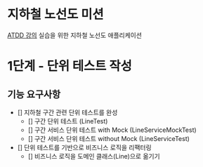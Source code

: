 # 지하철 노선도 미션
[ATDD 강의](https://edu.nextstep.camp/c/R89PYi5H) 실습을 위한 지하철 노선도 애플리케이션

# 1단계 - 단위 테스트 작성
## 기능 요구사항
- [] 지하철 구간 관련 단위 테스트를 완성
  - [] 구간 단위 테스트 (LineTest)
  - [] 구간 서비스 단위 테스트 with Mock (LineServiceMockTest)
  - [] 구간 서비스 단위 테스트 without Mock (LineServiceTest)
- [] 단위 테스트를 기반으로 비즈니스 로직을 리팩터링
  - [] 비즈니스 로직을 도메인 클래스(Line)으로 옮기기
